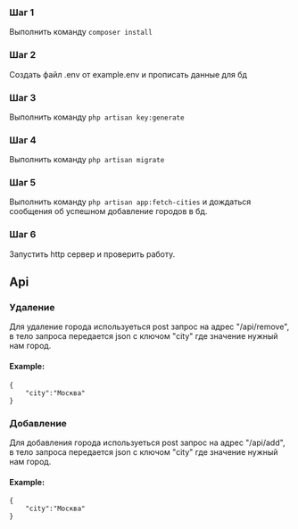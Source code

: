 ### Шаг 1
Выполнить команду ```composer install ```
### Шаг 2
 Создать файл .env от example.env и прописать данные для бд
### Шаг 3 
Выполнить команду ```php artisan key:generate```
### Шаг 4 
Выполнить команду ```php artisan migrate```
### Шаг 5 
Выполнить команду ```php artisan app:fetch-cities``` и дождаться сообщения об успешном добавление городов в бд.
### Шаг 6 
Запустить http сервер и проверить работу.

## Api
### Удаление
Для удаление города используеться post запрос на адрес "/api/remove",
в тело запроса передается json с ключом "city" где значение нужный нам город.
#### Example:
``` 
{
    "city":"Москва"
}
```
### Добавление 
Для добавления города используеться post запрос на адрес "/api/add",
в тело запроса передается json с ключом "city" где значение нужный нам город.
#### Example:
``` 
{
    "city":"Москва"
}
```
